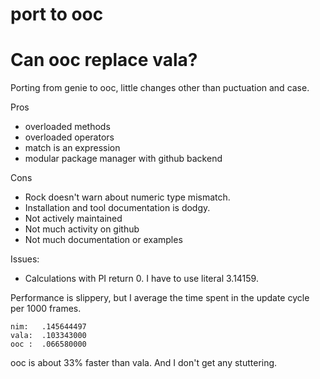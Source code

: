 # port to ooc

# Can ooc replace vala?

Porting from genie to ooc, little changes other than puctuation and case.

Pros 
* overloaded methods
* overloaded operators
* match is an expression
* modular package manager with github backend

Cons
* Rock doesn't warn about numeric type mismatch.
* Installation and tool documentation is dodgy. 
* Not actively maintained
* Not much activity on github
* Not much documentation or examples

Issues:

* Calculations with PI return 0. I have to use literal 3.14159.

Performance is slippery, but I average the time spent in the update cycle per 1000 frames.

    nim:   .145644497
    vala:  .103343000
    ooc :  .066580000

ooc is about 33% faster than vala.
And I don't get any stuttering.
